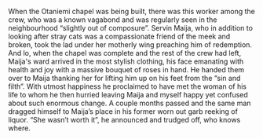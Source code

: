 When the Otaniemi chapel was being built, there was this worker among the crew, who was a known vagabond and was regularly seen in the neighbourhood “slightly out of composure”. Servin Maija, who in addition to looking after stray cats was a compassionate friend of the meek and broken, took the lad under her motherly wing preaching him of redemption. And lo, when the chapel was complete and the rest of the crew had left, Maija's ward arrived in the most stylish clothing, his face emanating with health and joy with a massive bouquet of roses in hand. He handed them over to Maija thanking her for lifting him up on his feet from the “sin and filth”. With utmost happiness he proclaimed to have met the woman of his life to whom he then hurried leaving Maija and myself happy yet confused about such enormous change. A couple months passed and the same man dragged himself to Maija’s place in his former worn out garb reeking of liquor. “She wasn’t worth it”, he announced and trudged off, who knows where.
